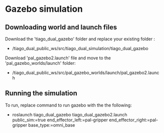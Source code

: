 # Gazebo simulation

## Downloading world and launch files
Download the 'tiago_dual_gazebo' folder and replace your existing folder :

- /tiago_dual_public_ws/src/tiago_dual_simulation/tiago_dual_gazebo

Download 'pal_gazebo2.launch' file and move to the 'pal_gazebo_worlds/launch' folder:

- /tiago_dual_public_ws/src/pal_gazebo_worlds/launch/pal_gazebo2.launch

## Running the simulation
To run, replace command to run gazebo with the the following:

- roslaunch tiago_dual_gazebo tiago_dual_gazebo2.launch public_sim:=true end_effector_left:=pal-gripper end_effector_right:=pal-gripper base_type:=omni_base

